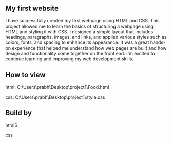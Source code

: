 ## My first website
I have successfully created my first webpage using HTML and CSS. This project allowed me to learn the basics of structuring a webpage using HTML and styling it with CSS. I designed a simple layout that includes headings, paragraphs, images, and links, and applied various styles such as colors, fonts, and spacing to enhance its appearance. It was a great hands-on experience that helped me understand how web pages are built and how design and functionality come together on the front end. I'm excited to continue learning and improving my web development skills.

## How to view
html: C:\Users\prabh\Desktop\project1\Food.html

css: C:\Users\prabh\Desktop\project1\style.css

## Build by

html5

css
